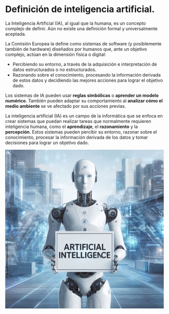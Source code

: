 # Definición de inteligencia artificial. 
La Inteligencia Artificial (IA), al igual que la humana, es un concepto complejo de definir. Aún no existe una definición formal y universalmente aceptada.

La Comisión Europea la define como sistemas de software (y posiblemente también de hardware) diseñados por humanos que, ante un objetivo complejo, actúan en la dimensión física o digital:

- Percibiendo su entorno, a través de la adquisición e interpretación de datos estructurados o no estructurados.
- Razonando sobre el conocimiento, procesando la información derivada de estos datos y decidiendo las mejores acciones para lograr el objetivo dado.

Los sistemas de IA pueden usar **reglas simbólicas** o **aprender un modelo numérico**. También pueden adaptar su comportamiento al **analizar cómo el medio ambiente** se ve afectado por sus acciones previas.

La inteligencia artificial (IA) es un campo de la informática que se enfoca en crear sistemas que puedan realizar tareas que normalmente requieren inteligencia humana, como el **aprendizaje**, el **razonamiento** y la **percepción**.
Estos sistemas pueden percibir su entorno, razonar sobre el conocimiento, procesar la información derivada de los datos y tomar decisiones para lograr un objetivo dado.

![Inteligencia Artificial](images/01-01.jpeg)